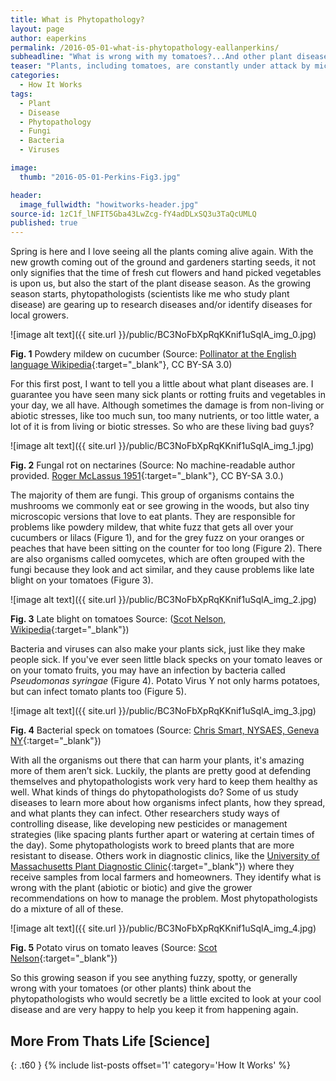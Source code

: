 ```yaml
---
title: What is Phytopathology?
layout: page
author: eaperkins
permalink: /2016-05-01-what-is-phytopathology-eallanperkins/
subheadline: "What is wrong with my tomatoes?...And other plant disease questions"
teaser: "Plants, including tomatoes, are constantly under attack by microscopic organisms, like bacteria and viruses, and larger organisms, like insects and deer.  Phytopathology is the study of plant diseases with the aim of keeping our plants from becoming sick."
categories:
  - How It Works
tags:
  - Plant
  - Disease
  - Phytopathology
  - Fungi
  - Bacteria
  - Viruses

image:
  thumb: "2016-05-01-Perkins-Fig3.jpg"

header:
  image_fullwidth: "howitworks-header.jpg"
source-id: 1zC1f_lNFIT5Gba43LwZcg-fY4adDLxSQ3u3TaQcUMLQ
published: true
---
```

Spring is here and I love seeing all the plants coming alive again.  With the new growth coming out of the ground and gardeners starting seeds, it not only signifies that the time of fresh cut flowers and hand picked vegetables is upon us, but also the start of the plant disease season.  As the growing season starts, phytopathologists (scientists like me who study plant disease) are gearing up to research diseases and/or identify diseases for local growers.

![image alt text]({{ site.url }}/public/BC3NoFbXpRqKKnif1uSqlA_img_0.jpg)

**Fig. 1** Powdery mildew on cucumber (Source: [Pollinator at the English language Wikipedia](https://commons.wikimedia.org/w/index.php?curid=1293306){:target="_blank"}, CC BY-SA 3.0)

For this first post, I want to tell you a little about what plant diseases are.  I guarantee you have seen many sick plants or rotting fruits and vegetables in your day, we all have.  Although sometimes the damage is from non-living or abiotic stresses, like too much sun, too many nutrients, or too little water, a lot of it is from living or biotic stresses.  So who are these living bad guys?

![image alt text]({{ site.url }}/public/BC3NoFbXpRqKKnif1uSqlA_img_1.jpg)

**Fig. 2** Fungal rot on nectarines (Source: No machine-readable author provided. [Roger McLassus 1951](https://commons.wikimedia.org/w/index.php?curid=1100701){:target="_blank"}, CC BY-SA 3.0.)

The majority of them are fungi.  This group of organisms contains the mushrooms we commonly eat or see growing in the woods, but also tiny microscopic versions that love to eat plants.  They are responsible for problems like powdery mildew, that white fuzz that gets all over your cucumbers or lilacs (Figure 1), and for the grey fuzz on your oranges or peaches that have been sitting on the counter for too long (Figure 2).  There are also organisms called oomycetes, which are often grouped with the fungi because they look and act similar, and they cause problems like late blight on your tomatoes (Figure 3).  

![image alt text]({{ site.url }}/public/BC3NoFbXpRqKKnif1uSqlA_img_2.jpg)

**Fig. 3** Late blight on tomatoes Source: ([Scot Nelson, Wikipedia](https://commons.wikimedia.org/wiki/File:Tomato_late_blight_fruit_rot_%285816739820%29.jpg){:target="_blank"})

Bacteria and viruses can also make your plants sick, just like they make people sick.  If you've ever seen little black specks on your tomato leaves or on your tomato fruits, you may have an infection by bacteria called *Pseudomonas syringae* (Figure 4).  Potato Virus Y not only harms potatoes, but can infect tomato plants too (Figure 5).  

![image alt text]({{ site.url }}/public/BC3NoFbXpRqKKnif1uSqlA_img_3.jpg)

**Fig. 4** Bacterial speck on tomatoes (Source:  [Chris Smart, NYSAES, Geneva NY](https://commons.wikimedia.org/w/index.php?curid=14542170){:target="_blank"})

With all the organisms out there that can harm your plants, it's amazing more of them aren’t sick.  Luckily, the plants are pretty good at defending themselves and phytopathologists work very hard to keep them healthy as well.  What kinds of things do phytopathologists do?  Some of us study diseases to learn more about how organisms infect plants, how they spread, and what plants they can infect.  Other researchers study ways of controlling disease, like developing new pesticides or management strategies (like spacing plants further apart or watering at certain times of the day).   Some phytopathologists work to breed plants that are more resistant to disease.  Others work in diagnostic clinics, like the [University of Massachusetts Plant Diagnostic Clinic](https://ag.umass.edu/diagnostics){:target="_blank"}) where they receive samples from local farmers and homeowners.  They identify what is wrong with the plant (abiotic or biotic) and give the grower recommendations on how to manage the problem.  Most phytopathologists do a mixture of all of these.

![image alt text]({{ site.url }}/public/BC3NoFbXpRqKKnif1uSqlA_img_4.jpg)

**Fig. 5** Potato virus on tomato leaves (Source: [Scot Nelson](https://www.flickr.com/photos/scotnelson/14006360653){:target="_blank"})

So this growing season if you see anything fuzzy, spotty, or generally wrong with your tomatoes (or other plants) think about the phytopathologists who would secretly be a little excited to look at your cool disease and are very happy to help you keep it from happening again. 

## More From Thats Life [Science]
{: .t60 }
{% include list-posts offset='1' category='How It Works' %}
